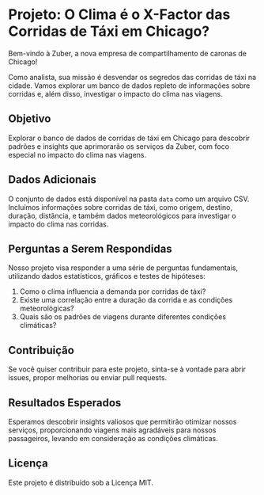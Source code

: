 # Projeto: O Clima é o X-Factor das Corridas de Táxi em Chicago?

Bem-vindo à Zuber, a nova empresa de compartilhamento de caronas de Chicago!

Como analista, sua missão é desvendar os segredos das corridas de táxi na cidade. Vamos explorar um banco de dados repleto de informações sobre corridas e, além disso, investigar o impacto do clima nas viagens.

## Objetivo

Explorar o banco de dados de corridas de táxi em Chicago para descobrir padrões e insights que aprimorarão os serviços da Zuber, com foco especial no impacto do clima nas viagens.

## Dados Adicionais

O conjunto de dados está disponível na pasta `data` como um arquivo CSV. Incluímos informações sobre corridas de táxi, como origem, destino, duração, distância, e também dados meteorológicos para investigar o impacto do clima nas corridas.

## Perguntas a Serem Respondidas

Nosso projeto visa responder a uma série de perguntas fundamentais, utilizando dados estatísticos, gráficos e testes de hipóteses:

1. Como o clima influencia a demanda por corridas de táxi?
2. Existe uma correlação entre a duração da corrida e as condições meteorológicas?
3. Quais são os padrões de viagens durante diferentes condições climáticas?

## Contribuição

Se você quiser contribuir para este projeto, sinta-se à vontade para abrir issues, propor melhorias ou enviar pull requests.

## Resultados Esperados

Esperamos descobrir insights valiosos que permitirão otimizar nossos serviços, proporcionando viagens mais agradáveis para nossos passageiros, levando em consideração as condições climáticas.

## Licença

Este projeto é distribuído sob a Licença MIT.
